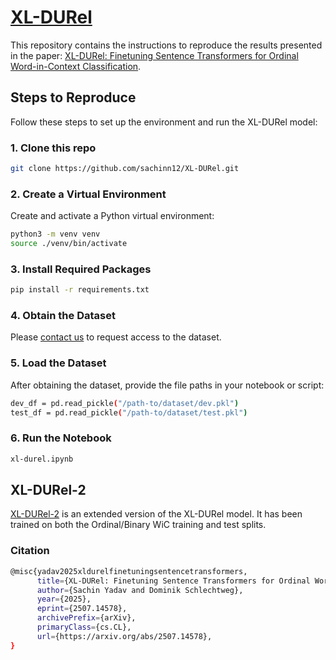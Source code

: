 # [XL-DURel](https://huggingface.co/sachinn1/xl-durel)

This repository contains the instructions to reproduce the results presented in the paper: [XL-DURel: Finetuning Sentence Transformers for Ordinal Word-in-Context Classification](https://arxiv.org/pdf/2507.14578).

## Steps to Reproduce

Follow these steps to set up the environment and run the XL-DURel model:
### 1. Clone this repo

```bash
git clone https://github.com/sachinn12/XL-DURel.git
```

### 2. Create a Virtual Environment

Create and activate a Python virtual environment:

```bash
python3 -m venv venv
source ./venv/bin/activate
```
### 3. Install Required Packages
```bash
pip install -r requirements.txt
```

### 4. Obtain the Dataset

Please [contact us](https://www.ims.uni-stuttgart.de/institut/team/Schlechtweg/) to request access to the dataset.


### 5. Load the Dataset
After obtaining the dataset, provide the file paths in your notebook or script:

```bash
dev_df = pd.read_pickle("/path-to/dataset/dev.pkl")
test_df = pd.read_pickle("/path-to/dataset/test.pkl")
```

### 6. Run the Notebook

```bash
xl-durel.ipynb
```

## XL-DURel-2

[XL-DURel-2](https://huggingface.co/sachinn1/xl-durel2) is an extended version of the XL-DURel model. It has been trained on both the Ordinal/Binary WiC training and test splits.

### Citation

```bash
@misc{yadav2025xldurelfinetuningsentencetransformers,
      title={XL-DURel: Finetuning Sentence Transformers for Ordinal Word-in-Context Classification}, 
      author={Sachin Yadav and Dominik Schlechtweg},
      year={2025},
      eprint={2507.14578},
      archivePrefix={arXiv},
      primaryClass={cs.CL},
      url={https://arxiv.org/abs/2507.14578}, 
}
```


